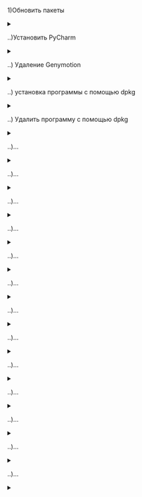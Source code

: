 1)Обновить пакеты
<details>
<summary></summary>

```javascript

sudo apt update

sudo apt upgrade

sudo apt full-upgrade

```

</details>

..)Установить PyCharm

<details>
<summary></summary>

```javascript

Бесплатная версия (ограничение по базам данным и созданию сайтов):

sudo snap install pycharm-community --classic

Полная версия:

sudo snap install pycharm-professional --classic

```

</details>

..) Удаление Genymotion

<details>
<summary></summary>

```javascript

Из папки где было, (т.к. с помощью apt-get uninstall удаляется если только программа была установлена с помощью apt-get install)

./genymotion-3.1.2-linux_x64.bin --uninstall

```

</details>

..) установка программы с помощью dpkg

<details>

<summary></summary>

![install_dpkg.jpg](install_dpkg.jpg)

```javascript



```

</details>

..) Удалить программу с помощью dpkg

<details>

<summary></summary>

![remove_dpkg.jpg](remove_dpkg.jpg)

```javascript



```

</details>

..)...
<details>
<summary></summary>

```javascript

.....

```

</details>

..)...
<details>
<summary></summary>

```javascript

.....

```

</details>

..)...
<details>
<summary></summary>

```javascript

.....

```

</details>

..)...
<details>
<summary></summary>

```javascript

.....

```

</details>

..)...
<details>
<summary></summary>

```javascript

.....

```

</details>

..)...
<details>
<summary></summary>

```javascript

.....

```

</details>

..)...
<details>
<summary></summary>

```javascript

.....

```

</details>

..)...
<details>
<summary></summary>

```javascript

.....

```

</details>

..)...
<details>
<summary></summary>

```javascript

.....

```

</details>

..)...
<details>
<summary></summary>

```javascript

.....

```

</details>

..)...
<details>
<summary></summary>

```javascript

.....

```

</details>

..)...
<details>
<summary></summary>

```javascript

.....

```

</details>

..)...
<details>
<summary></summary>

```javascript

.....

```

</details>